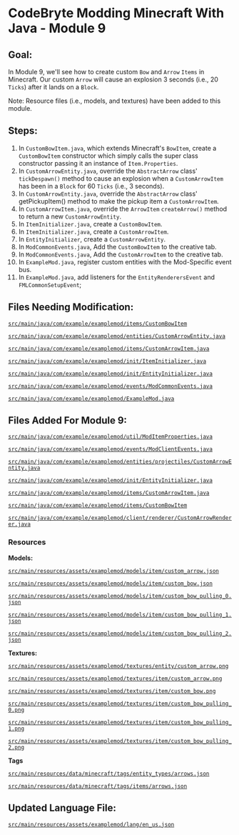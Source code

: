 # CodeBryte Modding Minecraft With Java - Module 9

## Goal:
In Module 9, we'll see how to create custom `Bow` and `Arrow` `Items` in Minecraft.  Our custom `Arrow` will cause an explosion 3 seconds (i.e., 20 `Ticks`) after it lands on a `Block`.

Note: Resource files (i.e., models, and textures) have been added to this module.

## Steps:
1. In `CustomBowItem.java`, which extends Minecraft's `BowItem`, create a `CustomBowItem` constructor which simply calls the super class constructor passing it an instance of `Item.Properties`.
2. In `CustomArrowEntity.java`, override the `AbstractArrow` class' `tickDespawn()` method to cause an explosion when a `CustomArrowItem` has been in a `Block` for 60 `Ticks` (i.e., 3 seconds).
3. In `CustomArrowEntity.java`, override the `AbstractArrow` class' getPickupItem() method to make the pickup item a `CustomArrowItem`.
4. In `CustomArrowItem.java`, override the `ArrowItem` `createArrow()` method to return a new `CustomArrowEntity`.
5. In `ItemInitializer.java`, create a `CustomBowItem`.
6. In `ItemInitializer.java`, create a `CustomArrowItem`.
7. In `EntityInitializer`, create a `CustomArrowEntity`.
8. In `ModCommonEvents.java`, Add the `CustomBowItem` to the creative tab.
9. In `ModCommonEvents.java`, Add the `CustomArrowItem` to the creative tab.
10. In `ExampleMod.java`, register custom entities with the Mod-Specific event bus.
11. In `ExampleMod.java`, add listeners for the `EntityRenderersEvent` and `FMLCommonSetupEvent`;


## Files Needing Modification:
[`src/main/java/com/example/examplemod/items/CustomBowItem`](https://github.com/codebryte/codeBryteMod01/blob/MODULE_09_BEGIN/src/main/java/com/example/examplemod/items/CustomBowItem)

[`src/main/java/com/example/examplemod/entities/CustomArrowEntity.java`](https://github.com/codebryte/codeBryteMod01/blob/MODULE_09_BEGIN/src/main/java/com/example/examplemod/entities/CustomArrowEntity.java)

[`src/main/java/com/example/examplemod/items/CustomArrowItem.java`](https://github.com/codebryte/codeBryteMod01/blob/MODULE_09_BEGIN/src/main/java/com/example/examplemod/items/CustomArrowItem.java)

[`src/main/java/com/example/examplemod/init/ItemInitializer.java`](https://github.com/codebryte/codeBryteMod01/blob/MODULE_09_BEGIN/src/main/java/com/example/examplemod/init/ItemInitializer.java)

[`src/main/java/com/example/examplemod/init/EntityInitializer.java`](https://github.com/codebryte/codeBryteMod01/blob/MODULE_09_BEGIN/src/main/java/com/example/examplemod/init/EntityInitializer.java)

[`src/main/java/com/example/examplemod/events/ModCommonEvents.java`](https://github.com/codebryte/codeBryteMod01/blob/MODULE_09_BEGIN/src/main/java/com/example/examplemod/events/ModCommonEvents.java)

[`src/main/java/com/example/examplemod/ExampleMod.java`](https://github.com/codebryte/codeBryteMod01/blob/MODULE_09_BEGIN/src/main/java/com/example/examplemod/ExampleMod.java)


## Files Added For Module 9:

[`src/main/java/com/example/examplemod/util/ModItemProperties.java`](https://github.com/codebryte/codeBryteMod01/blob/MODULE_09_BEGIN/src/main/java/com/example/examplemod/util/ModItemProperties.java)

[`src/main/java/com/example/examplemod/events/ModClientEvents.java`](https://github.com/codebryte/codeBryteMod01/blob/MODULE_09_BEGIN/src/main/java/com/example/examplemod/events/ModClientEvents.java)

[`src/main/java/com/example/examplemod/entities/projectiles/CustomArrowEntity.java`](https://github.com/codebryte/codeBryteMod01/blob/MODULE_09_BEGIN/src/main/java/com/example/examplemod/entities/projectiles/CustomArrowEntity.java)

[`src/main/java/com/example/examplemod/init/EntityInitializer.java`](https://github.com/codebryte/codeBryteMod01/blob/MODULE_09_BEGIN/src/main/java/com/example/examplemod/init/EntityInitializer.java)

[`src/main/java/com/example/examplemod/items/CustomArrowItem.java`](https://github.com/codebryte/codeBryteMod01/blob/MODULE_09_BEGIN/src/main/java/com/example/examplemod/items/CustomArrowItem.java)

[`src/main/java/com/example/examplemod/items/CustomBowItem`](https://github.com/codebryte/codeBryteMod01/blob/MODULE_09_BEGIN/src/main/java/com/example/examplemod/items/CustomBowItem.java)

[`src/main/java/com/example/examplemod/client/renderer/CustomArrowRenderer.java`](https://github.com/codebryte/codeBryteMod01/blob/MODULE_09_BEGIN/src/main/java/com/example/examplemod/client/renderer/CustomArrowRenderer.java)

### Resources

**Models:**

[`src/main/resources/assets/examplemod/models/item/custom_arrow.json`](https://github.com/codebryte/codeBryteMod01/blob/MODULE_09_BEGIN/src/main/resources/assets/examplemod/models/item/custom_arrow.json)

[`src/main/resources/assets/examplemod/models/item/custom_bow.json`](https://github.com/codebryte/codeBryteMod01/blob/MODULE_09_BEGIN/src/main/resources/assets/examplemod/models/item/custom_bow.json)

[`src/main/resources/assets/examplemod/models/item/custom_bow_pulling_0.json`](https://github.com/codebryte/codeBryteMod01/blob/MODULE_09_BEGIN/src/main/resources/assets/examplemod/models/item/custom_bow_pulling_0.json)

[`src/main/resources/assets/examplemod/models/item/custom_bow_pulling_1.json`](https://github.com/codebryte/codeBryteMod01/blob/MODULE_09_BEGIN/src/main/)

[`src/main/resources/assets/examplemod/models/item/custom_bow_pulling_2.json`](https://github.com/codebryte/codeBryteMod01/blob/MODULE_09_BEGIN/src/main/resources/assets/examplemod/models/item/custom_bow_pulling_1.json)

**Textures:**

[`src/main/resources/assets/examplemod/textures/entity/custom_arrow.png`](https://github.com/codebryte/codeBryteMod01/blob/MODULE_09_BEGIN/src/main/resources/assets/examplemod/textures/entity/custom_arrow.png)

[`src/main/resources/assets/examplemod/textures/item/custom_arrow.png`](https://github.com/codebryte/codeBryteMod01/blob/MODULE_09_BEGIN/src/main/resources/assets/examplemod/textures/item/custom_arrow.png)

[`src/main/resources/assets/examplemod/textures/item/custom_bow.png`](https://github.com/codebryte/codeBryteMod01/blob/MODULE_09_BEGIN/src/main/resources/assets/examplemod/textures/item/custom_bow.png)

[`src/main/resources/assets/examplemod/textures/item/custom_bow_pulling_0.png`](https://github.com/codebryte/codeBryteMod01/blob/MODULE_09_BEGIN/src/main/resources/assets/examplemod/textures/item/custom_bow_pulling_0.png)

[`src/main/resources/assets/examplemod/textures/item/custom_bow_pulling_1.png`](https://github.com/codebryte/codeBryteMod01/blob/MODULE_09_BEGIN/src/main/resources/assets/examplemod/textures/item/custom_bow_pulling_1.png)

[`src/main/resources/assets/examplemod/textures/item/custom_bow_pulling_2.png`](https://github.com/codebryte/codeBryteMod01/blob/MODULE_09_BEGIN/src/main/resources/assets/examplemod/textures/item/custom_bow_pulling_2.png)

**Tags**

[`src/main/resources/data/minecraft/tags/entity_types/arrows.json`](https://github.com/codebryte/codeBryteMod01/blob/MODULE_09_BEGIN/src/main/resources/data/minecraft/tags/entity_types/arrows.json)

[`src/main/resources/data/minecraft/tags/items/arrows.json`](https://github.com/codebryte/codeBryteMod01/blob/MODULE_09_BEGIN/src/main/resources/data/minecraft/tags/items/arrows.json)


## Updated Language File:
[`src/main/resources/assets/examplemod/lang/en_us.json`](https://github.com/codebryte/codeBryteMod01/blob/MODULE_09_BEGIN/src/main/resources/assets/examplemod/lang/en_us.json)
